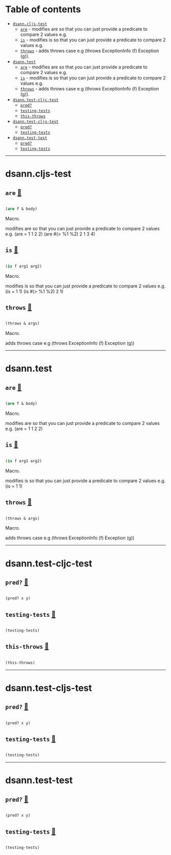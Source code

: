 # Table of contents
-  [`dsann.cljs-test`](#dsann.cljs-test) 
    -  [`are`](#dsann.cljs-test/are) - modifies are so that you can just provide a predicate to compare 2 values e.g.
    -  [`is`](#dsann.cljs-test/is) - modifies is so that you can just provide a predicate to compare 2 values e.g.
    -  [`throws`](#dsann.cljs-test/throws) - adds throws case e.g (throws ExceptionInfo (f) Exception (g)).
-  [`dsann.test`](#dsann.test) 
    -  [`are`](#dsann.test/are) - modifies are so that you can just provide a predicate to compare 2 values e.g.
    -  [`is`](#dsann.test/is) - modifies is so that you can just provide a predicate to compare 2 values e.g.
    -  [`throws`](#dsann.test/throws) - adds throws case e.g (throws ExceptionInfo (f) Exception (g)).
-  [`dsann.test-cljc-test`](#dsann.test-cljc-test) 
    -  [`pred?`](#dsann.test-cljc-test/pred?)
    -  [`testing-tests`](#dsann.test-cljc-test/testing-tests)
    -  [`this-throws`](#dsann.test-cljc-test/this-throws)
-  [`dsann.test-cljs-test`](#dsann.test-cljs-test) 
    -  [`pred?`](#dsann.test-cljs-test/pred?)
    -  [`testing-tests`](#dsann.test-cljs-test/testing-tests)
-  [`dsann.test-test`](#dsann.test-test) 
    -  [`pred?`](#dsann.test-test/pred?)
    -  [`testing-tests`](#dsann.test-test/testing-tests)

-----
# <a name="dsann.cljs-test">dsann.cljs-test</a>






## <a name="dsann.cljs-test/are">`are`</a> [:page_facing_up:](https://github.com/davesann/let-map/blob/main/src/main/clj/dsann/cljs_test.clj#L7-L19)
<a name="dsann.cljs-test/are"></a>
``` clojure

(are f & body)
```


Macro.


modifies are so that you can just provide a predicate to compare 2 values
    e.g. (are =
              1 1
              2 2)
         (are #(> %1 %2)
              2 1
              3 4)
  

## <a name="dsann.cljs-test/is">`is`</a> [:page_facing_up:](https://github.com/davesann/let-map/blob/main/src/main/clj/dsann/cljs_test.clj#L21-L27)
<a name="dsann.cljs-test/is"></a>
``` clojure

(is f arg1 arg2)
```


Macro.


modifies is so that you can just provide a predicate to compare 2 values
    e.g. (is = 1 1)
         (is #(> %1 %2) 2 1)
  

## <a name="dsann.cljs-test/throws">`throws`</a> [:page_facing_up:](https://github.com/davesann/let-map/blob/main/src/main/clj/dsann/cljs_test.clj#L29-L41)
<a name="dsann.cljs-test/throws"></a>
``` clojure

(throws & args)
```


Macro.


adds throws case
    e.g (throws 
            ExceptionInfo (f)
            Exception     (g))
  

-----
# <a name="dsann.test">dsann.test</a>






## <a name="dsann.test/are">`are`</a> [:page_facing_up:](https://github.com/davesann/let-map/blob/main/src/main/clj/dsann/test.clj#L7-L16)
<a name="dsann.test/are"></a>
``` clojure

(are f & body)
```


Macro.


modifies are so that you can just provide a predicate to compare 2 values
    e.g. (are =
              1 1
              2 2)
  

## <a name="dsann.test/is">`is`</a> [:page_facing_up:](https://github.com/davesann/let-map/blob/main/src/main/clj/dsann/test.clj#L18-L23)
<a name="dsann.test/is"></a>
``` clojure

(is f arg1 arg2)
```


Macro.


modifies is so that you can just provide a predicate to compare 2 values
    e.g. (is = 1 1)
  

## <a name="dsann.test/throws">`throws`</a> [:page_facing_up:](https://github.com/davesann/let-map/blob/main/src/main/clj/dsann/test.clj#L25-L37)
<a name="dsann.test/throws"></a>
``` clojure

(throws & args)
```


Macro.


adds throws case
    e.g (throws 
            ExceptionInfo (f)
            Exception     (g))
  

-----
# <a name="dsann.test-cljc-test">dsann.test-cljc-test</a>






## <a name="dsann.test-cljc-test/pred?">`pred?`</a> [:page_facing_up:](https://github.com/davesann/let-map/blob/main/src/test/clj/dsann/test_cljc_test.cljc#L10-L10)
<a name="dsann.test-cljc-test/pred?"></a>
``` clojure

(pred? x y)
```


## <a name="dsann.test-cljc-test/testing-tests">`testing-tests`</a> [:page_facing_up:](https://github.com/davesann/let-map/blob/main/src/test/clj/dsann/test_cljc_test.cljc#L16-L34)
<a name="dsann.test-cljc-test/testing-tests"></a>
``` clojure

(testing-tests)
```


## <a name="dsann.test-cljc-test/this-throws">`this-throws`</a> [:page_facing_up:](https://github.com/davesann/let-map/blob/main/src/test/clj/dsann/test_cljc_test.cljc#L12-L14)
<a name="dsann.test-cljc-test/this-throws"></a>
``` clojure

(this-throws)
```


-----
# <a name="dsann.test-cljs-test">dsann.test-cljs-test</a>






## <a name="dsann.test-cljs-test/pred?">`pred?`</a> [:page_facing_up:](https://github.com/davesann/let-map/blob/main/src/test/clj/dsann/test_cljs_test.cljs#L7-L7)
<a name="dsann.test-cljs-test/pred?"></a>
``` clojure

(pred? x y)
```


## <a name="dsann.test-cljs-test/testing-tests">`testing-tests`</a> [:page_facing_up:](https://github.com/davesann/let-map/blob/main/src/test/clj/dsann/test_cljs_test.cljs#L10-L28)
<a name="dsann.test-cljs-test/testing-tests"></a>
``` clojure

(testing-tests)
```


-----
# <a name="dsann.test-test">dsann.test-test</a>






## <a name="dsann.test-test/pred?">`pred?`</a> [:page_facing_up:](https://github.com/davesann/let-map/blob/main/src/test/clj/dsann/test_test.clj#L6-L6)
<a name="dsann.test-test/pred?"></a>
``` clojure

(pred? x y)
```


## <a name="dsann.test-test/testing-tests">`testing-tests`</a> [:page_facing_up:](https://github.com/davesann/let-map/blob/main/src/test/clj/dsann/test_test.clj#L8-L26)
<a name="dsann.test-test/testing-tests"></a>
``` clojure

(testing-tests)
```

